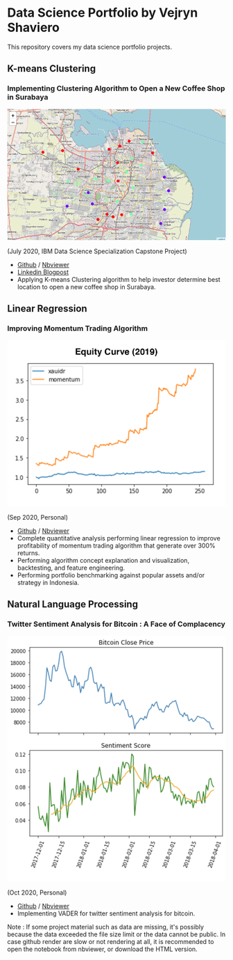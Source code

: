 # Data Science Portfolio by Vejryn Shaviero

This repository covers my data science portfolio projects.

## K-means Clustering

### Implementing Clustering Algorithm to Open a New Coffee Shop in Surabaya
![Clustered Kecamatan](assets/clustering.png)

(July 2020, IBM Data Science Specialization Capstone Project)

- [Github](https://github.com/vejryn/data_science_portfolio/tree/master/Surabaya%20Coffee%20Shop%20Clustering) / [Nbviewer](https://github.com/vejryn/data_science_portfolio/blob/master/Surabaya%20Coffee%20Shop%20Clustering/Surabaya_Coffee_Shop_Clustering.ipynb)
- [Linkedin Blogpost](https://www.linkedin.com/pulse/exploring-data-open-new-coffee-shop-surabaya-vejryn-shaviero/?trackingId=KOvONtflTdGzbgakZlH%2FZQ%3D%3D)
- Applying K-means Clustering algorithm to help investor determine best location to open a new coffee shop in Surabaya.


## Linear Regression

### Improving Momentum Trading Algorithm
![Equity Curve (2019)](assets/equity_curve.png)

(Sep 2020, Personal)

- [Github](https://github.com/vejryn/data_science_portfolio/tree/master/Improving%20Momentum%20Trading%20Algorithm) / [Nbviewer](https://nbviewer.jupyter.org/github/vejryn/data_science_portfolio/blob/master/Improving%20Momentum%20Trading%20Algorithm/Improving_Momentum_Trading_Algorithm.ipynb)
- Complete quantitative analysis performing linear regression to improve profitability of momentum trading algorithm that generate over 300% returns.
- Performing algorithm concept explanation and visualization, backtesting, and feature engineering.
- Performing portfolio benchmarking against popular assets and/or strategy in Indonesia.

## Natural Language Processing

### Twitter Sentiment Analysis for Bitcoin : A Face of Complacency
![Twitter Sentiment Analysis for Bitcoin](assets/bitcoin_sentiment_analysis.png)

(Oct 2020, Personal)
- [Github](https://github.com/vejryn/data_science_portfolio/tree/master/Twitter%20Sentiment%20Analysis%20for%20Bitcoin) / [Nbviewer](https://nbviewer.jupyter.org/github/vejryn/data_science_portfolio/blob/master/Twitter%20Sentiment%20Analysis%20for%20Bitcoin/Twitter_Sentiment_Analysis_for_Bitcoin.ipynb)
- Implementing VADER for twitter sentiment analysis for bitcoin.

Note : If some project material such as data are missing, it's possibly because the data exceeded the file size limit or the data cannot be public. In case github render are slow or not rendering at all, it is recommended to open the notebook from nbviewer, or download the HTML version.
